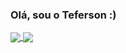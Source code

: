 ### Olá, sou o Teferson :)

<a href="https://github.com/tefsu">
  <img align="center" src="https://github-readme-stats.vercel.app/api?username=tefsu&count_private=true&show_icons=true&theme=dracula" />
</a>
<a href="https://github.com/tefsu">
  <img align="center" src="https://github-readme-stats.vercel.app/api/top-langs/?username=tefsu&layout=compact&theme=dracula" />
</a>
